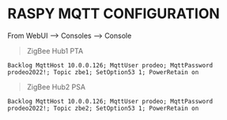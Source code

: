 # RASPY MQTT CONFIGURATION

From WebUI --> Consoles --> Console

> ZigBee Hub1 PTA
```
Backlog MqttHost 10.0.0.126; MqttUser prodeo; MqttPassword prodeo2022!; Topic zbe1; SetOption53 1; PowerRetain on
```

> ZigBee Hub2 PSA
```
Backlog MqttHost 10.0.0.126; MqttUser prodeo; MqttPassword prodeo2022!; Topic zbe2; SetOption53 1; PowerRetain on